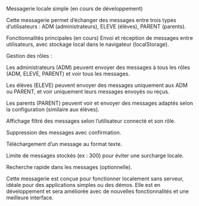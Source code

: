 Messagerie locale simple (en cours de développement)

Cette messagerie permet d’échanger des messages entre trois types d’utilisateurs :
ADM (administrateurs), ELEVE (élèves), PARENT (parents).

Fonctionnalités principales (en cours)
Envoi et réception de messages entre utilisateurs, avec stockage local dans le navigateur (localStorage).

Gestion des rôles :

Les administrateurs (ADM) peuvent envoyer des messages à tous les rôles (ADM, ELEVE, PARENT) et voir tous les messages.

Les élèves (ELEVE) peuvent envoyer des messages uniquement aux ADM ou PARENT, et voir uniquement leurs messages envoyés ou reçus.

Les parents (PARENT) peuvent voir et envoyer des messages adaptés selon la configuration (similaire aux élèves).

Affichage filtré des messages selon l’utilisateur connecté et son rôle.

Suppression des messages avec confirmation.

Téléchargement d’un message au format texte.

Limite de messages stockés (ex : 300) pour éviter une surcharge locale.

Recherche rapide dans les messages (optionnelle).

Cette messagerie est conçue pour fonctionner localement sans serveur, idéale pour des applications simples ou des démos. Elle est en développement et sera améliorée avec de nouvelles fonctionnalités et une meilleure interface.
